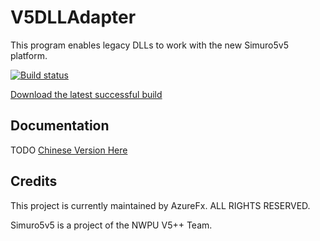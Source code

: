 # V5DLLAdapter
This program enables legacy DLLs to work with the new Simuro5v5 platform.

[![Build status](https://ci.appveyor.com/api/projects/status/ws8rm84462xmh6f1/branch/master?svg=true)](https://ci.appveyor.com/project/azurefx/v5dlladapter/branch/master)

[Download the latest successful build](https://ci.appveyor.com/api/projects/azurefx/v5dlladapter/artifacts/V5DLLAdapter.zip)

## Documentation

TODO
[Chinese Version Here](https://github.com/npuv5pp/V5DLLAdapter/blob/master/README.zh-CN.md)

## Credits

This project is currently maintained by AzureFx. ALL RIGHTS RESERVED.

Simuro5v5 is a project of the NWPU V5++ Team.
